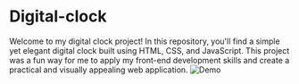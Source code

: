 # Digital-clock
Welcome to my digital clock project! In this repository, you'll find a simple yet elegant digital clock built using HTML, CSS, and JavaScript. This project was a fun way for me to apply my front-end development skills and create a practical and visually appealing web application.
![Demo](https://github.com/kumarineharani/Digital-clock/assets/150776745/6be86b86-f749-459e-bee8-284cd047b4cd)

